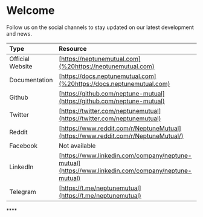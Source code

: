 # Welcome

Follow us on the social channels to stay updated on our latest development and news.

| Type | Resource |
| :--- | :--- |
| Official Website | [https://neptunemutual.com](%20https://neptunemutual.com) |
| Documentation | [https://docs.neptunemutual.com](%20https://docs.neptunemutual.com) |
| Github | [https://github.com/neptune-mutual](https://github.com/neptune-mutual) |
| Twitter | [https://twitter.com/neptunemutual](https://twitter.com/neptunemutual) |
| Reddit | [https://www.reddit.com/r/NeptuneMutual](https://www.reddit.com/r/NeptuneMutual/) |
| Facebook | Not available |
| LinkedIn | [https://www.linkedin.com/company/neptune-mutual](https://www.linkedin.com/company/neptune-mutual)  |
| Telegram | [https://t.me/neptunemutual](https://t.me/neptunemutual) |

\*\*\*\*





